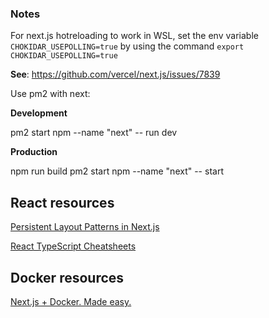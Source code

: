 ### Notes

For next.js hotreloading to work in WSL, set the env variable `CHOKIDAR_USEPOLLING=true` by using the command `export CHOKIDAR_USEPOLLING=true`

**See**: https://github.com/vercel/next.js/issues/7839

Use pm2 with next:

**Development**

pm2 start npm --name "next" -- run dev

**Production**

npm run build
pm2 start npm --name "next" -- start

## React resources

[Persistent Layout Patterns in Next.js](https://adamwathan.me/2019/10/17/persistent-layout-patterns-in-nextjs/)

[React TypeScript Cheatsheets](https://react-typescript-cheatsheet.netlify.app/)

## Docker resources

[Next.js + Docker. Made easy.](https://dev.to/kumar_abhirup/next-js-docker-made-easy-2bok)
